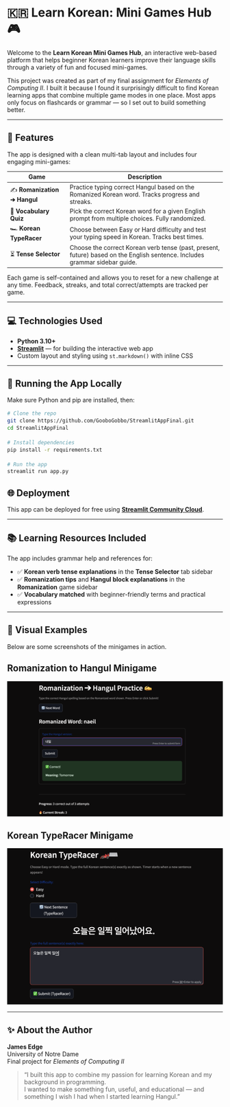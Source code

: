 # 🇰🇷 Learn Korean: Mini Games Hub 🎮

Welcome to the **Learn Korean Mini Games Hub**, an interactive web-based platform that helps beginner Korean learners improve their language skills through a variety of fun and focused mini-games.

This project was created as part of my final assignment for *Elements of Computing II*. I built it because I found it surprisingly difficult to find Korean learning apps that combine multiple game modes in one place. Most apps only focus on flashcards or grammar — so I set out to build something better.

---

## 📌 Features

The app is designed with a clean multi-tab layout and includes four engaging mini-games:

| Game | Description |
|------|-------------|
| ✍️ **Romanization ➔ Hangul** | Practice typing correct Hangul based on the Romanized Korean word. Tracks progress and streaks. |
| 📝 **Vocabulary Quiz** | Pick the correct Korean word for a given English prompt from multiple choices. Fully randomized. |
| 🏎️ **Korean TypeRacer** | Choose between Easy or Hard difficulty and test your typing speed in Korean. Tracks best times. |
| ⏳ **Tense Selector** | Choose the correct Korean verb tense (past, present, future) based on the English sentence. Includes grammar sidebar guide. |

Each game is self-contained and allows you to reset for a new challenge at any time. Feedback, streaks, and total correct/attempts are tracked per game.

---

## 💻 Technologies Used

- **Python 3.10+**
- [**Streamlit**](https://streamlit.io/) — for building the interactive web app
- Custom layout and styling using `st.markdown()` with inline CSS

---

## 🚀 Running the App Locally

Make sure Python and pip are installed, then:

```bash
# Clone the repo
git clone https://github.com/GooboGobbo/StreamlitAppFinal.git
cd StreamlitAppFinal

# Install dependencies
pip install -r requirements.txt

# Run the app
streamlit run app.py
```

## 🌐 Deployment

This app can be deployed for free using [**Streamlit Community Cloud**](https://hangulpractice.streamlit.app/).  

---

## 📚 Learning Resources Included

The app includes grammar help and references for:

- ✅ **Korean verb tense explanations** in the **Tense Selector** tab sidebar  
- ✅ **Romanization tips** and **Hangul block explanations** in the **Romanization** game sidebar  
- ✅ **Vocabulary matched** with beginner-friendly terms and practical expressions  

---

## 📸 Visual Examples
Below are some screenshots of the minigames in action.

## Romanization to Hangul Minigame
<img src="Images/RomanizationtoHangul.png" width="600" />

## Korean TypeRacer Minigame
<img src="Images/KoreanTyperacer.png" width="600"/>

---

## ✨ About the Author

**James Edge**  
University of Notre Dame  
Final project for *Elements of Computing II*

> “I built this app to combine my passion for learning Korean and my background in programming.  
> I wanted to make something fun, useful, and educational — and something I wish I had when I started learning Hangul.”
